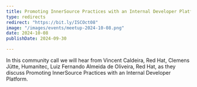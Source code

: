 ```yaml
---
title: Promoting InnerSource Practices with an Internal Developer Platform
type: redirects
redirect: "https://bit.ly/ISCOct08"
image: "/images/events/meetup-2024-10-08.png"
date: 2024-10-08
publishDate: 2024-09-30

---
```


In this community call we will hear from Vincent Caldeira, Red Hat, Clemens Jütte, Humanitec, Luiz Fernando Almeida de Oliveira, Red Hat, as they discuss Promoting InnerSource Practices with an Internal Developer Platform.
